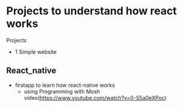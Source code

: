 # Projects to understand how react works

Projects
* 1 Simple website

## React_native
* firstapp to learn how react-native works
   * using Programming with Mosh video(https://www.youtube.com/watch?v=0-S5a0eXPoc)
